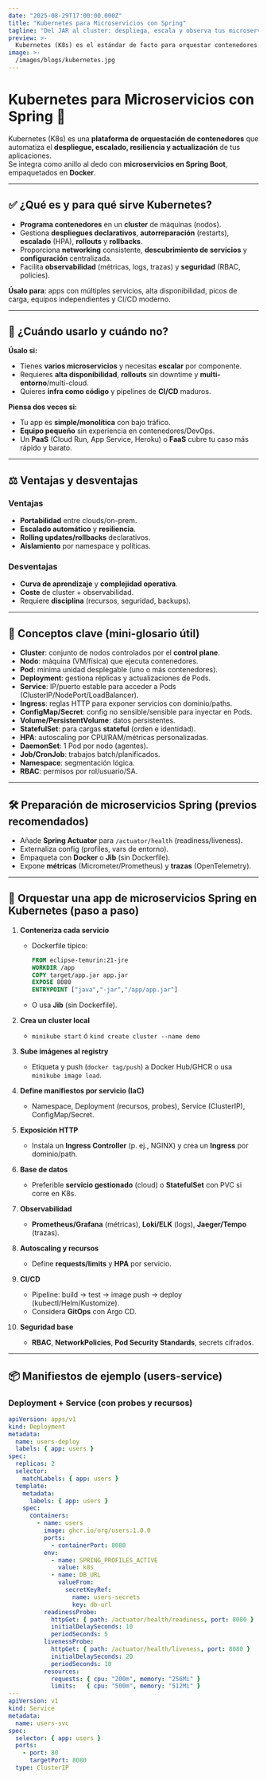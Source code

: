 ```yaml
---
date: "2025-08-29T17:00:00.000Z"
title: "Kubernetes para Microservicios con Spring"
tagline: "Del JAR al cluster: despliega, escala y observa tus microservicios con K8s"
preview: >-
  Kubernetes (K8s) es el estándar de facto para orquestar contenedores. Aprende qué es, cuándo conviene usarlo, ventajas y desventajas, y cómo orquestar una app de microservicios Spring paso a paso, con ejemplos y comandos básicos.
image: >-
  /images/blogs/kubernetes.jpg
---
```

# Kubernetes para Microservicios con Spring 🚢

Kubernetes (K8s) es una **plataforma de orquestación de contenedores** que automatiza el **despliegue, escalado, resiliencia y actualización** de tus aplicaciones.  
Se integra como anillo al dedo con **microservicios en Spring Boot**, empaquetados en **Docker**.

---

## ✅ ¿Qué es y para qué sirve Kubernetes?

- **Programa contenedores** en un **cluster** de máquinas (nodos).
- Gestiona **despliegues declarativos**, **autorreparación** (restarts), **escalado** (HPA), **rollouts** y **rollbacks**.
- Proporciona **networking** consistente, **descubrimiento de servicios** y **configuración** centralizada.
- Facilita **observabilidad** (métricas, logs, trazas) y **seguridad** (RBAC, policies).

**Úsalo para**: apps con múltiples servicios, alta disponibilidad, picos de carga, equipos independientes y CI/CD moderno.

---

## 🤔 ¿Cuándo usarlo y cuándo no?

**Úsalo si:**
- Tienes **varios microservicios** y necesitas **escalar** por componente.
- Requieres **alta disponibilidad**, **rollouts** sin downtime y **multi-entorno**/multi-cloud.
- Quieres **infra como código** y pipelines de **CI/CD** maduros.

**Piensa dos veces si:**
- Tu app es **simple/monolítica** con bajo tráfico.
- **Equipo pequeño** sin experiencia en contenedores/DevOps.
- Un **PaaS** (Cloud Run, App Service, Heroku) o **FaaS** cubre tu caso más rápido y barato.

---

## ⚖️ Ventajas y desventajas

### Ventajas
- **Portabilidad** entre clouds/on-prem.
- **Escalado automático** y **resiliencia**.
- **Rolling updates/rollbacks** declarativos.
- **Aislamiento** por namespace y políticas.

### Desventajas
- **Curva de aprendizaje** y **complejidad operativa**.
- **Coste** de cluster + observabilidad.
- Requiere **disciplina** (recursos, seguridad, backups).

---

## 🧩 Conceptos clave (mini-glosario útil)

- **Cluster**: conjunto de nodos controlados por el **control plane**.
- **Nodo**: máquina (VM/física) que ejecuta contenedores.
- **Pod**: mínima unidad desplegable (uno o más contenedores).
- **Deployment**: gestiona réplicas y actualizaciones de Pods.
- **Service**: IP/puerto estable para acceder a Pods (ClusterIP/NodePort/LoadBalancer).
- **Ingress**: reglas HTTP para exponer servicios con dominio/paths.
- **ConfigMap/Secret**: config no sensible/sensible para inyectar en Pods.
- **Volume/PersistentVolume**: datos persistentes.
- **StatefulSet**: para cargas **stateful** (orden e identidad).
- **HPA**: autoscaling por CPU/RAM/métricas personalizadas.
- **DaemonSet**: 1 Pod por nodo (agentes).
- **Job/CronJob**: trabajos batch/planificados.
- **Namespace**: segmentación lógica.
- **RBAC**: permisos por rol/usuario/SA.

---

## 🛠️ Preparación de microservicios Spring (previos recomendados)

- Añade **Spring Actuator** para `/actuator/health` (readiness/liveness).
- Externaliza config (profiles, vars de entorno).  
- Empaqueta con **Docker** o **Jib** (sin Dockerfile).
- Expone **métricas** (Micrometer/Prometheus) y **trazas** (OpenTelemetry).

---

## 🚀 Orquestar una app de microservicios Spring en Kubernetes (paso a paso)

1. **Conteneriza cada servicio**
   - Dockerfile típico:
     ```dockerfile
     FROM eclipse-temurin:21-jre
     WORKDIR /app
     COPY target/app.jar app.jar
     EXPOSE 8080
     ENTRYPOINT ["java","-jar","/app/app.jar"]
     ```
   - O usa **Jib** (sin Dockerfile).

2. **Crea un cluster local**
   - `minikube start`  ó  `kind create cluster --name demo`

3. **Sube imágenes al registry**
   - Etiqueta y push (`docker tag/push`) a Docker Hub/GHCR o usa `minikube image load`.

4. **Define manifiestos por servicio (IaC)**
   - Namespace, Deployment (recursos, probes), Service (ClusterIP), ConfigMap/Secret.

5. **Exposición HTTP**
   - Instala un **Ingress Controller** (p. ej., NGINX) y crea un **Ingress** por dominio/path.

6. **Base de datos**
   - Preferible **servicio gestionado** (cloud) o **StatefulSet** con PVC si corre en K8s.

7. **Observabilidad**
   - **Prometheus/Grafana** (métricas), **Loki/ELK** (logs), **Jaeger/Tempo** (trazas).

8. **Autoscaling y recursos**
   - Define **requests/limits** y **HPA** por servicio.

9. **CI/CD**
   - Pipeline: build → test → image push → deploy (kubectl/Helm/Kustomize).
   - Considera **GitOps** con Argo CD.

10. **Seguridad base**
    - **RBAC**, **NetworkPolicies**, **Pod Security Standards**, secrets cifrados.

---

## 📦 Manifiestos de ejemplo (users-service)

### Deployment + Service (con probes y recursos)
```yaml
apiVersion: apps/v1
kind: Deployment
metadata:
  name: users-deploy
  labels: { app: users }
spec:
  replicas: 2
  selector:
    matchLabels: { app: users }
  template:
    metadata:
      labels: { app: users }
    spec:
      containers:
        - name: users
          image: ghcr.io/org/users:1.0.0
          ports:
            - containerPort: 8080
          env:
            - name: SPRING_PROFILES_ACTIVE
              value: k8s
            - name: DB_URL
              valueFrom:
                secretKeyRef:
                  name: users-secrets
                  key: db-url
          readinessProbe:
            httpGet: { path: /actuator/health/readiness, port: 8080 }
            initialDelaySeconds: 10
            periodSeconds: 5
          livenessProbe:
            httpGet: { path: /actuator/health/liveness, port: 8080 }
            initialDelaySeconds: 20
            periodSeconds: 10
          resources:
            requests: { cpu: "200m", memory: "256Mi" }
            limits:   { cpu: "500m", memory: "512Mi" }
---
apiVersion: v1
kind: Service
metadata:
  name: users-svc
spec:
  selector: { app: users }
  ports:
    - port: 80
      targetPort: 8080
  type: ClusterIP

